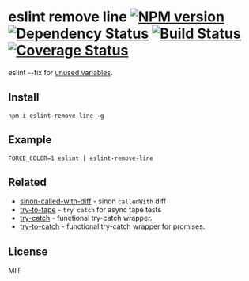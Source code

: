 # eslint remove line [![NPM version][NPMIMGURL]][NPMURL] [![Dependency Status][DependencyStatusIMGURL]][DependencyStatusURL] [![Build Status][BuildStatusIMGURL]][BuildStatusURL] [![Coverage Status][CoverageIMGURL]][CoverageURL]

[NPMIMGURL]:                https://img.shields.io/npm/v/eslint-remove-lines.svg?style=flat&longCache=true
[BuildStatusIMGURL]:        https://img.shields.io/travis/coderaiser/eslint-remove-lines/master.svg?style=flat&longCache=true
[DependencyStatusIMGURL]:   https://img.shields.io/david/coderaiser/eslint-remove-lines.svg?style=flat&longCache=true
[NPMURL]:                   https://npmjs.org/package/eslint-remove-lines "npm"
[BuildStatusURL]:           https://travis-ci.org/coderaiser/eslint-remove-lines  "Build Status"
[DependencyStatusURL]:      https://david-dm.org/coderaiser/eslint-remove-lines "Dependency Status"

[CoverageURL]:              https://coveralls.io/github/coderaiser/eslint-remove-lines?branch=master
[CoverageIMGURL]:           https://coveralls.io/repos/coderaiser/eslint-remove-lines/badge.svg?branch=master&service=github

eslint --fix for [unused variables](https://eslint.org/docs/rules/no-unused-vars).

## Install

```
npm i eslint-remove-line -g
```

## Example

```
FORCE_COLOR=1 eslint | eslint-remove-line
```


## Related

- [sinon-called-with-diff](https://github.com/coderaiser/sinon-called-with-diff) - sinon `calledWith` diff
- [try-to-tape](https://github.com/coderaiser/try-to-tape) - `try catch` for async tape tests
- [try-catch](https://github.com/coderaiser/try-catch "TryCatch") - functional try-catch wrapper.
- [try-to-catch](https://github.com/coderaiser/try-to-catch "TryToCatch") - functional try-catch wrapper for promises.

## License

MIT

